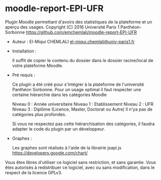 # moodle-report-EPI-UFR
Plugin Moodle permettant d'avoirs des statistiques de la plateforme et un aperçu des usages.
Copyright (C) 2016 Université Paris 1 Panthéon-Sorbonne
https://github.com/emchemlali/moodle-report-EPI-UFR

  - Auteur : 
  El-Miqui CHEMLALI <el-miqui.chemlali@univ-paris1.fr>
  
  
  - Installation :

    Il suffit de copier le contenu du dossier dans le dossier racine/local de votre plateforme Moodle.


  - Pré requis :
    
    Ce plugin a été créé pour s'intégrer à la plateforme de l'université Panthéon Sorbonne. Pour un usage optimal il faut respecter une certaine hiérarchie dans les catégories Moodle
    
    Niveau 0 : Année universitaire
    Niveau 1 : Etablissement
    Niveau 2 : UFR
    Niveau 3 : Diplôme (Licence, Master, Doctorat ou Autre)
    Il n'ya pas de catégories plus profondes. 
    
    Si vous ne respectez pas cette hiérarchisation des catégories, il faudra adapter le code du plugin par un développeur.
 
  - Graphes : 
  
    Les graphes sont réalisés à l'aide de la librairie jsapi.js https://developers.google.com/chart/

Vous êtes libres d'utiliser ce logiciel sans restriction, et sans garantie.
Vous êtes autorisés à redistribuer ce logiciel, avec ou sans modification, dans le respect de la licence GPLv3.